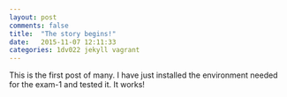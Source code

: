 ```yaml
---
layout: post
comments: false
title:  "The story begins!"
date:   2015-11-07 12:11:33
categories: 1dv022 jekyll vagrant
---
```

This is the first post of many. I have just installed the environment needed for the exam-1 and tested it. It works!

[jekyll]:      http://jekyllrb.com
[jekyll-gh]:   https://github.com/jekyll/jekyll
[jekyll-help]: https://github.com/jekyll/jekyll-help
